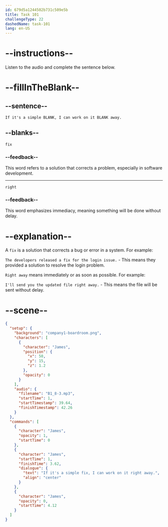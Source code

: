 ```yaml
---
id: 679d5a1244502b731c509e5b
title: Task 101
challengeType: 22
dashedName: task-101
lang: en-US
---
```


<!-- (Audio) James: If it's a simple fix, I can work on it right away. -->

# --instructions--

Listen to the audio and complete the sentence below.

# --fillInTheBlank--

## --sentence--

`If it's a simple BLANK, I can work on it BLANK away.`

## --blanks--

`fix`

### --feedback--

This word refers to a solution that corrects a problem, especially in software development.

---

`right`

### --feedback--

This word emphasizes immediacy, meaning something will be done without delay.

# --explanation--

A `fix` is a solution that corrects a bug or error in a system. For example:

`The developers released a fix for the login issue.` - This means they provided a solution to resolve the login problem.

`Right away` means immediately or as soon as possible. For example:

`I'll send you the updated file right away.` - This means the file will be sent without delay.

# --scene--

```json
{
  "setup": {
    "background": "company1-boardroom.png",
    "characters": [
      {
        "character": "James",
        "position": {
          "x": 50,
          "y": 15,
          "z": 1.2
        },
        "opacity": 0
      }
    ],
    "audio": {
      "filename": "B1_8-3.mp3",
      "startTime": 1,
      "startTimestamp": 39.64,
      "finishTimestamp": 42.26
    }
  },
  "commands": [
    {
      "character": "James",
      "opacity": 1,
      "startTime": 0
    },
    {
      "character": "James",
      "startTime": 1,
      "finishTime": 3.62,
      "dialogue": {
        "text": "If it's a simple fix, I can work on it right away.",
        "align": "center"
      }
    },
    {
      "character": "James",
      "opacity": 0,
      "startTime": 4.12
    }
  ]
}
```

